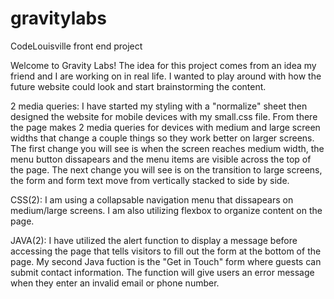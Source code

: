 # gravitylabs
CodeLouisville front end project

Welcome to Gravity Labs! The idea for this project comes from an idea my friend and I are working on in real life. 
I wanted to play around with how the future website could look and start brainstorming the content. 

2 media queries:
I have started my styling with a "normalize" sheet then designed the website for mobile devices with my small.css file. 
From there the page makes 2 media queries for devices with medium and large screen widths that change a couple things 
so they work better on larger screens. The first change you will see is when the screen reaches medium width, the menu 
button dissapears and the menu items are visible across the top of the page. The next change you will see is on the 
transition to large screens, the form and form text move from vertically stacked to side by side.
    
CSS(2):
I am using a collapsable navigation menu that dissapears on medium/large screens. I am also utilizing flexbox to organize 
content on the page.

JAVA(2):
I have utilized the alert function to display a message before accessing the page that tells visitors to fill out the 
form at the bottom of the page. My second Java fuction is the "Get in Touch" form where guests can submit contact 
information. The function will give users an error message when they enter an invalid email or phone number.
    

